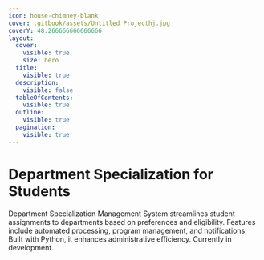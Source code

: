 ```yaml
---
icon: house-chimney-blank
cover: .gitbook/assets/Untitled Projecthj.jpg
coverY: 48.266666666666666
layout:
  cover:
    visible: true
    size: hero
  title:
    visible: true
  description:
    visible: false
  tableOfContents:
    visible: true
  outline:
    visible: true
  pagination:
    visible: true
---
```


# Department Specialization for Students

Department Specialization Management System streamlines student assignments to departments based on preferences and eligibility. Features include automated processing, program management, and notifications. Built with Python, it enhances administrative efficiency. Currently in development.
